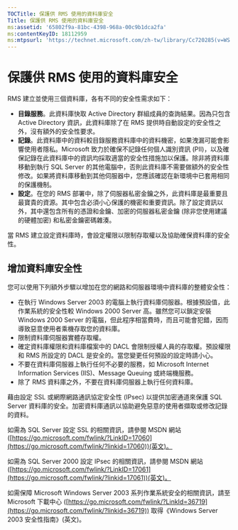 ```yaml
---
TOCTitle: 保護供 RMS 使用的資料庫安全
Title: 保護供 RMS 使用的資料庫安全
ms:assetid: '65802f9a-81bc-4398-968a-00c9b1dca2fa'
ms:contentKeyID: 18112959
ms:mtpsurl: 'https://technet.microsoft.com/zh-tw/library/Cc720285(v=WS.10)'
---
```


保護供 RMS 使用的資料庫安全
===========================

RMS 建立並使用三個資料庫，各有不同的安全性需求如下：

-   **目錄服務**。此資料庫快取 Active Directory 群組成員的查詢結果。因為只包含 Active Directory 資訊，此資料庫除了在 RMS 提供時自動設定的安全性之外，沒有額外的安全性要求。
-   **記錄**。此資料庫中的資料較目錄服務資料庫中的資料機密，如果洩漏可能會影響使用者隱私。Microsoft 致力於確保不記錄任何個人識別資訊 (PII)，以及確保記錄在此資料庫中的資訊均採取適當的安全性措施加以保護。除非將資料庫移動到執行 SQL Server 的其他電腦中，否則此資料庫不需要做額外的安全性修改。如果將資料庫移動到其他伺服器中，您應該確認在新環境中已套用相同的保護機制。
-   **設定**。在您的 RMS 部署中，除了伺服器私密金鑰之外，此資料庫是最重要且最寶貴的資源。其中包含必須小心保護的機密和重要資訊。除了設定資訊以外，其中還包含所有的憑證和金鑰、加密的伺服器私密金鑰 (除非您使用建議的硬體加密) 和私密金鑰密碼雜湊。

當 RMS 建立設定資料庫時，會設定權限以限制存取權以及協助確保資料庫的安全性。

增加資料庫安全性
----------------

您可以使用下列額外步驟以增加在您的網路和伺服器環境中資料庫的整體安全性：

-   在執行 Windows Server 2003 的電腦上執行資料庫伺服器。根據預設值，此作業系統的安全性較 Windows 2000 Server 高。雖然您可以鎖定安裝 Windows 2000 Server 的電腦，但此程序相當費時，而且可能會犯錯，因而導致惡意使用者乘機存取您的資料庫。
-   限制資料庫伺服器實體存取權。
-   確定資料庫權限和資料庫檔案中的 DACL 會限制授權人員的存取權。預設權限和 RMS 所設定的 DACL 是安全的。當您變更任何預設的設定時請小心。
-   不要在資料庫伺服器上執行任何不必要的服務，如 Microsoft Internet Information Services (IIS)、Message Queuing 或終端機服務。
-   除了 RMS 資料庫之外，不要在資料庫伺服器上執行任何資料庫。

藉由設定 SSL 或網際網路通訊協定安全性 (IPsec) 以提供加密通道來保護 SQL Server 資料庫的安全。加密資料庫通訊以協助避免惡意的使用者擷取或修改記錄的資料。

如需為 SQL Server 設定 SSL 的相關資訊，請參閱 MSDN 網站 ([https://go.microsoft.com/fwlink/?LinkID=17060](https://go.microsoft.com/fwlink/?linkid=17060))(英文)。

如需為 SQL Server 2000 設定 IPsec 的相關資訊，請參閱 MSDN 網站 ([https://go.microsoft.com/fwlink/?LinkID=17061](https://go.microsoft.com/fwlink/?linkid=17061))(英文)。

如需保障 Microsoft Windows Server 2003 系列作業系統安全的相關資訊，請至 Microsoft 下載中心 ([https://go.microsoft.com/fwlink/?LinkId=36719](https://go.microsoft.com/fwlink/?linkid=36719)) 取得《Windows Server 2003 安全性指南》(英文)。